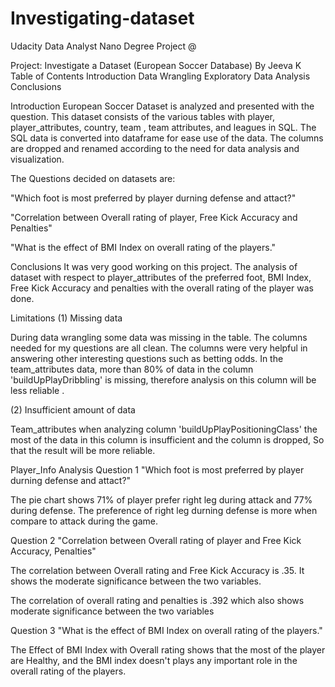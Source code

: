 # Investigating-dataset
Udacity Data Analyst Nano Degree Project @

Project: Investigate a Dataset (European Soccer Database)
By Jeeva K
Table of Contents
Introduction
Data Wrangling
Exploratory Data Analysis
Conclusions

Introduction
European Soccer Dataset is analyzed and presented with the question. This dataset consists of the various tables with player, player_attributes, country, team , team attributes, and leagues in SQL. The SQL data is converted into dataframe for ease use of the data. The columns are dropped and renamed according to the need for data analysis and visualization.

The Questions decided on datasets are:

"Which foot is most preferred by player durning defense and attact?"

"Correlation between Overall rating of player, Free Kick Accuracy and Penalties"

"What is the effect of BMI Index on overall rating of the players."





Conclusions
It was very good working on this project. The analysis of dataset with respect to player_attributes of the preferred foot, BMI Index, Free Kick Accuracy and penalties with the overall rating of the player was done.

Limitations (1) Missing data

During data wrangling some data was missing in the table. The columns needed for my questions are all clean. The columns were very helpful in answering other interesting questions such as betting odds. In the team_attributes data, more than 80% of data in the column 'buildUpPlayDribbling' is missing, therefore analysis on this column will be less reliable .

(2) Insufficient amount of data

Team_attributes when analyzing column 'buildUpPlayPositioningClass' the most of the data in this column is insufficient and the column is dropped, So that the result will be more reliable.

Player_Info Analysis
Question 1
"Which foot is most preferred by player durning defense and attact?"

The pie chart shows 71% of player prefer right leg during attack and 77% during defense. The preference of right leg durning defense is more when compare to attack during the game.

Question 2
"Correlation between Overall rating of player and Free Kick Accuracy, Penalties"

The correlation between Overall rating and Free Kick Accuracy is .35. It shows the moderate significance between the two variables.

The correlation of overall rating and penalties is .392 which also shows moderate significance between the two variables

Question 3
"What is the effect of BMI Index on overall rating of the players."

The Effect of BMI Index with Overall rating shows that the most of the player are Healthy, and the BMI index doesn't plays any important role in the overall rating of the players.
